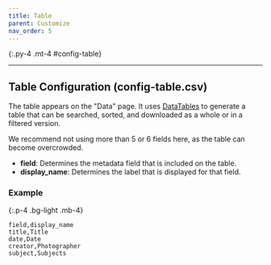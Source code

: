 ```yaml
---
title: Table
parent: Customize
nav_order: 5
---
```


{:.py-4 .mt-4 #config-table}
***

## Table Configuration (config-table.csv)

The table appears on the "Data" page. It uses [DataTables](https://datatables.net/) to generate a table that can be searched, sorted, and downloaded as a whole or in a filtered version.

We recommend not using more than 5 or 6 fields here, as the table can become overcrowded. 

- **field**: Determines the metadata field that is included on the table. 
- **display_name**: Determines the label that is displayed for that field.  

### Example 

{:.p-4 .bg-light .mb-4}
```
field,display_name
title,Title
date,Date
creator,Photographer
subject,Subjects
```